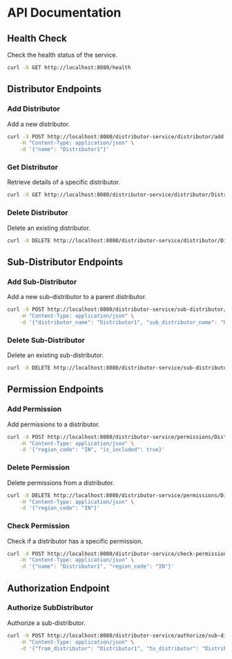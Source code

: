 
# API Documentation

## Health Check
Check the health status of the service.

```bash
curl -X GET http://localhost:8080/health
```

## Distributor Endpoints

### Add Distributor
Add a new distributor.

```bash
curl -X POST http://localhost:8080/distributor-service/distributor/add \
    -H "Content-Type: application/json" \
    -d '{"name": "Distributor1"}'
```

### Get Distributor
Retrieve details of a specific distributor.

```bash
curl -X GET http://localhost:8080/distributor-service/distributor/Distributor1
```

### Delete Distributor
Delete an existing distributor.

```bash
curl -X DELETE http://localhost:8080/distributor-service/distributor/Distributor1
```

## Sub-Distributor Endpoints

### Add Sub-Distributor
Add a new sub-distributor to a parent distributor.

```bash
curl -X POST http://localhost:8080/distributor-service/sub-distributor/add \
    -H "Content-Type: application/json" \
    -d '{"distributor_name": "Distributor1", "sub_distributor_name": "Distributor2"}'
```

### Delete Sub-Distributor
Delete an existing sub-distributor.

```bash
curl -X DELETE http://localhost:8080/distributor-service/sub-distributor/Distributor1/Distributor2
```

## Permission Endpoints

### Add Permission
Add permissions to a distributor.

```bash
curl -X POST http://localhost:8080/distributor-service/permissions/Distributor1 \
    -H "Content-Type: application/json" \
    -d '{"region_code": "IN", "is_included": true}'
```

### Delete Permission
Delete permissions from a distributor.

```bash
curl -X DELETE http://localhost:8080/distributor-service/permissions/Distributor1 \
    -H "Content-Type: application/json" \
    -d '{"region_code": "IN"}'
```

### Check Permission
Check if a distributor has a specific permission.

```bash
curl -X POST http://localhost:8080/distributor-service/check-permissions \
    -H "Content-Type: application/json" \
    -d '{"name": "Distributor1", "region_code": "IN"}'
```

## Authorization Endpoint

### Authorize SubDistributor
Authorize a sub-distributor.

```bash
curl -X POST http://localhost:8080/distributor-service/authorize/sub-distributor \
    -H "Content-Type: application/json" \
    -d '{"from_distributor": "Distributor1", "to_distributor": "Distributor2", "region_code": "US"}'
```

